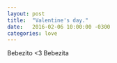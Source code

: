 ```yaml
---
layout: post
title:  "Valentine's day."
date:   2016-02-06 10:00:00 -0300
categories: love
---
```

Bebezito <3 Bebezita
